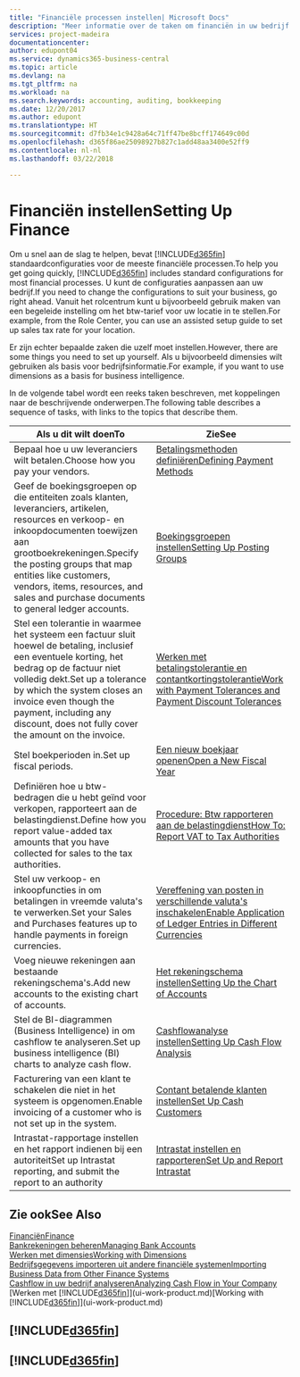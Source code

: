 ```yaml
---
title: "Financiële processen instellen| Microsoft Docs"
description: "Meer informatie over de taken om financiën in uw bedrijf in te stellen voor al uw boekhoudings-, controle- of boekingsbehoeften."
services: project-madeira
documentationcenter: 
author: edupont04
ms.service: dynamics365-business-central
ms.topic: article
ms.devlang: na
ms.tgt_pltfrm: na
ms.workload: na
ms.search.keywords: accounting, auditing, bookkeeping
ms.date: 12/20/2017
ms.author: edupont
ms.translationtype: HT
ms.sourcegitcommit: d7fb34e1c9428a64c71ff47be8bcff174649c00d
ms.openlocfilehash: d365f86ae25098927b827c1add48aa3400e52ff9
ms.contentlocale: nl-nl
ms.lasthandoff: 03/22/2018

---
```

# <a name="setting-up-finance"></a><span data-ttu-id="a28e2-103">Financiën instellen</span><span class="sxs-lookup"><span data-stu-id="a28e2-103">Setting Up Finance</span></span>
<span data-ttu-id="a28e2-104">Om u snel aan de slag te helpen, bevat [!INCLUDE[d365fin](includes/d365fin_md.md)] standaardconfiguraties voor de meeste financiële processen.</span><span class="sxs-lookup"><span data-stu-id="a28e2-104">To help you get going quickly, [!INCLUDE[d365fin](includes/d365fin_md.md)] includes standard configurations for most financial processes.</span></span> <span data-ttu-id="a28e2-105">U kunt de configuraties aanpassen aan uw bedrijf.</span><span class="sxs-lookup"><span data-stu-id="a28e2-105">If you need to change the configurations to suit your business, go right ahead.</span></span> <span data-ttu-id="a28e2-106">Vanuit het rolcentrum kunt u bijvoorbeeld gebruik maken van een begeleide instelling om het btw-tarief voor uw locatie in te stellen.</span><span class="sxs-lookup"><span data-stu-id="a28e2-106">For example, from the Role Center, you can use an assisted setup guide to set up sales tax rate for your location.</span></span>  

<span data-ttu-id="a28e2-107">Er zijn echter bepaalde zaken die uzelf moet instellen.</span><span class="sxs-lookup"><span data-stu-id="a28e2-107">However, there are some things you need to set up yourself.</span></span> <span data-ttu-id="a28e2-108">Als u bijvoorbeeld dimensies wilt gebruiken als basis voor bedrijfsinformatie.</span><span class="sxs-lookup"><span data-stu-id="a28e2-108">For example, if you want to use dimensions as a basis for business intelligence.</span></span>  

<span data-ttu-id="a28e2-109">In de volgende tabel wordt een reeks taken beschreven, met koppelingen naar de beschrijvende onderwerpen.</span><span class="sxs-lookup"><span data-stu-id="a28e2-109">The following table describes a sequence of tasks, with links to the topics that describe them.</span></span>

| <span data-ttu-id="a28e2-110">Als u dit wilt doen</span><span class="sxs-lookup"><span data-stu-id="a28e2-110">To</span></span> | <span data-ttu-id="a28e2-111">Zie</span><span class="sxs-lookup"><span data-stu-id="a28e2-111">See</span></span> |
| --- | --- |
| <span data-ttu-id="a28e2-112">Bepaal hoe u uw leveranciers wilt betalen.</span><span class="sxs-lookup"><span data-stu-id="a28e2-112">Choose how you pay your vendors.</span></span> |[<span data-ttu-id="a28e2-113">Betalingsmethoden definiëren</span><span class="sxs-lookup"><span data-stu-id="a28e2-113">Defining Payment Methods</span></span>](finance-payment-methods.md) |
| <span data-ttu-id="a28e2-114">Geef de boekingsgroepen op die entiteiten zoals klanten, leveranciers, artikelen, resources en verkoop- en inkoopdocumenten toewijzen aan grootboekrekeningen.</span><span class="sxs-lookup"><span data-stu-id="a28e2-114">Specify the posting groups that map entities like customers, vendors, items, resources, and sales and purchase documents to general ledger accounts.</span></span> |[<span data-ttu-id="a28e2-115">Boekingsgroepen instellen</span><span class="sxs-lookup"><span data-stu-id="a28e2-115">Setting Up Posting Groups</span></span>](finance-posting-groups.md)|
|<span data-ttu-id="a28e2-116">Stel een tolerantie in waarmee het systeem een factuur sluit hoewel de betaling, inclusief een eventuele korting, het bedrag op de factuur niet volledig dekt.</span><span class="sxs-lookup"><span data-stu-id="a28e2-116">Set up a tolerance by which the system closes an invoice even though the payment, including any discount, does not fully cover the amount on the invoice.</span></span>|[<span data-ttu-id="a28e2-117">Werken met betalingstolerantie en contantkortingstolerantie</span><span class="sxs-lookup"><span data-stu-id="a28e2-117">Work with Payment Tolerances and Payment Discount Tolerances</span></span>](finance-payment-tolerance-and-payment-discount-tolerance.md)|
| <span data-ttu-id="a28e2-118">Stel boekperioden in.</span><span class="sxs-lookup"><span data-stu-id="a28e2-118">Set up fiscal periods.</span></span> |[<span data-ttu-id="a28e2-119">Een nieuw boekjaar openen</span><span class="sxs-lookup"><span data-stu-id="a28e2-119">Open a New Fiscal Year</span></span>](finance-how-open-new-fiscal-year.md) |
| <span data-ttu-id="a28e2-120">Definiëren hoe u btw-bedragen die u hebt geïnd voor verkopen, rapporteert aan de belastingdienst.</span><span class="sxs-lookup"><span data-stu-id="a28e2-120">Define how you report value-added tax amounts that you have collected for sales to the tax authorities.</span></span> |[<span data-ttu-id="a28e2-121">Procedure: Btw rapporteren aan de belastingdienst</span><span class="sxs-lookup"><span data-stu-id="a28e2-121">How To: Report VAT to Tax Authorities</span></span>](finance-how-report-vat.md)|
| <span data-ttu-id="a28e2-122">Stel uw verkoop- en inkoopfuncties in om betalingen in vreemde valuta's te verwerken.</span><span class="sxs-lookup"><span data-stu-id="a28e2-122">Set your Sales and Purchases features up to handle payments in foreign currencies.</span></span>|[<span data-ttu-id="a28e2-123">Vereffening van posten in verschillende valuta's inschakelen</span><span class="sxs-lookup"><span data-stu-id="a28e2-123">Enable Application of Ledger Entries in Different Currencies</span></span>](finance-how-enable-application-ledger-entries-different-currencies.md)
| <span data-ttu-id="a28e2-124">Voeg nieuwe rekeningen aan bestaande rekeningschema's.</span><span class="sxs-lookup"><span data-stu-id="a28e2-124">Add new accounts to the existing chart of accounts.</span></span> |[<span data-ttu-id="a28e2-125">Het rekeningschema instellen</span><span class="sxs-lookup"><span data-stu-id="a28e2-125">Setting Up the Chart of Accounts</span></span>](finance-setup-chart-accounts.md) |
| <span data-ttu-id="a28e2-126">Stel de BI-diagrammen (Business Intelligence) in om cashflow te analyseren.</span><span class="sxs-lookup"><span data-stu-id="a28e2-126">Set up business intelligence (BI) charts to analyze cash flow.</span></span> |[<span data-ttu-id="a28e2-127">Cashflowanalyse instellen</span><span class="sxs-lookup"><span data-stu-id="a28e2-127">Setting Up Cash Flow Analysis</span></span>](finance-setup-cash-flow-analyses.md) |
|<span data-ttu-id="a28e2-128">Facturering van een klant te schakelen die niet in het systeem is opgenomen.</span><span class="sxs-lookup"><span data-stu-id="a28e2-128">Enable invoicing of a customer who is not set up in the system.</span></span>|[<span data-ttu-id="a28e2-129">Contant betalende klanten instellen</span><span class="sxs-lookup"><span data-stu-id="a28e2-129">Set Up Cash Customers</span></span>](finance-how-to-set-up-cash-customers.md)|
| <span data-ttu-id="a28e2-130">Intrastat-rapportage instellen en het rapport indienen bij een autoriteit</span><span class="sxs-lookup"><span data-stu-id="a28e2-130">Set up Intrastat reporting, and submit the report to an authority</span></span> | [<span data-ttu-id="a28e2-131">Intrastat instellen en rapporteren</span><span class="sxs-lookup"><span data-stu-id="a28e2-131">Set Up and Report Intrastat</span></span>](finance-how-setup-report-intrastat.md)|

## <a name="see-also"></a><span data-ttu-id="a28e2-132">Zie ook</span><span class="sxs-lookup"><span data-stu-id="a28e2-132">See Also</span></span>
[<span data-ttu-id="a28e2-133">Financiën</span><span class="sxs-lookup"><span data-stu-id="a28e2-133">Finance</span></span>](finance.md)  
[<span data-ttu-id="a28e2-134">Bankrekeningen beheren</span><span class="sxs-lookup"><span data-stu-id="a28e2-134">Managing Bank Accounts</span></span>](bank-manage-bank-accounts.md)  
[<span data-ttu-id="a28e2-135">Werken met dimensies</span><span class="sxs-lookup"><span data-stu-id="a28e2-135">Working with Dimensions</span></span>](finance-dimensions.md)  
[<span data-ttu-id="a28e2-136">Bedrijfsgegevens importeren uit andere financiële systemen</span><span class="sxs-lookup"><span data-stu-id="a28e2-136">Importing Business Data from Other Finance Systems</span></span>](upload-data.md)  
[<span data-ttu-id="a28e2-137">Cashflow in uw bedrijf analyseren</span><span class="sxs-lookup"><span data-stu-id="a28e2-137">Analyzing Cash Flow in Your Company</span></span>](finance-analyze-cash-flow.md)  
<span data-ttu-id="a28e2-138">[Werken met [!INCLUDE[d365fin](includes/d365fin_md.md)]](ui-work-product.md)</span><span class="sxs-lookup"><span data-stu-id="a28e2-138">[Working with [!INCLUDE[d365fin](includes/d365fin_md.md)]](ui-work-product.md)</span></span>  

## [!INCLUDE[d365fin](includes/free_trial_md.md)]  
## [!INCLUDE[d365fin](includes/training_link_md.md)]

